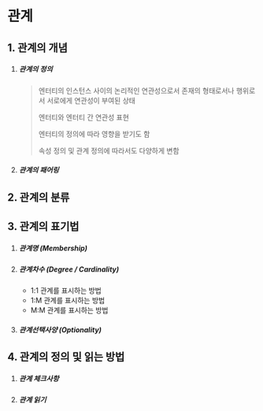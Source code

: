 # 관계

## 1. 관계의 개념

1. ##### 관계의 정의

   > 엔터티의 인스턴스 사이의 논리적인 연관성으로서 존재의 형태로서나 행위로서 서로에게 연관성이 부여된 상태
   >
   > 엔터티와 엔터티 간 연관성 표현
   >
   > 엔터티의 정의에 따라 영향을 받기도 함
   >
   > 속성 정의 및 관계 정의에 따라서도 다양하게 변함

2. ##### 관계의 패어링

   

## 2. 관계의 분류

## 3. 관계의 표기법

1. ##### 관계명 (Membership)

2. ##### 관계차수 (Degree / Cardinality)

   - 1:1 관계를 표시하는 방법
   - 1:M 관계를 표시하는 방법
   - M:M 관계를 표시하는 방법

3. ##### 관계선택사양 (Optionality)

## 4. 관계의 정의 및 읽는 방법

1. ##### 관계 체크사항

2. ##### 관계 읽기